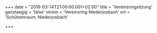 +++
date = "2016-03-14T21:00:00.001+02:00"
title = 'Vereinsringsitzung'
ganztaegig = 'false'
verein = 'Vereinsring Niederjosbach'
ort = 'Schützenraum, Niederjosbach'

+++

      